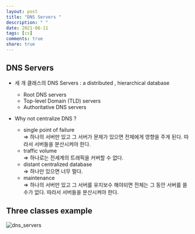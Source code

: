 ```yaml
---
layout: post
title: "DNS Servers "
description: " "
date: 2021-06-11
tags: [cs]
comments: true
share: true
---
```


## DNS Servers 

* 세 개 클래스의 DNS Servers : a distributed , hierarchical database

  * Root DNS servers 
  * Top-level Domain (TLD) servers
  * Authoritative DNS servers 

* Why not centralize DNS ? 
  * single point of failure 
    <br>=> 하나의 서버만 있고 그 서버가 문제가 있으면 전체에게 영향을 주게 된다. 따라서 서버들을 분산시켜야 한다. 
  * traffic volume 
    <br>=> 하나로는 전세계의 트래픽을 커버할 수 없다.
  * distant centralized database
    <br>=> 하나만 있으면 너무 멀다. 
  * maintenance
    <br>=> 하나의 서버만 있고 그 서버를 유지보수 해야되면  전체는 그 동안 서버를 쓸 수가 없다. 따라서 서버들을 분산시켜야 한다. 

## Three classes example 

![dns_servers](https://user-images.githubusercontent.com/38216027/71319815-98a13080-24e6-11ea-8b3c-94e0ecbb61a5.png)


